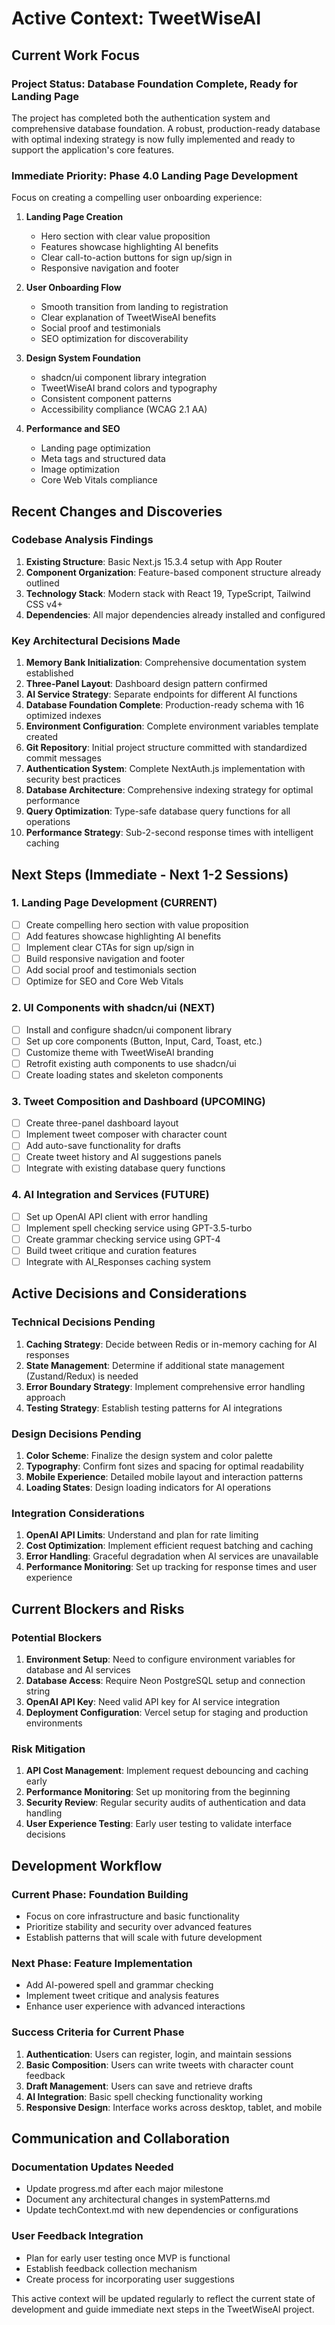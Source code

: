 # Active Context: TweetWiseAI

## Current Work Focus

### Project Status: Database Foundation Complete, Ready for Landing Page

The project has completed both the authentication system and comprehensive database foundation. A robust, production-ready database with optimal indexing strategy is now fully implemented and ready to support the application's core features.

### Immediate Priority: Phase 4.0 Landing Page Development

Focus on creating a compelling user onboarding experience:

1. **Landing Page Creation**

   - Hero section with clear value proposition
   - Features showcase highlighting AI benefits
   - Clear call-to-action buttons for sign up/sign in
   - Responsive navigation and footer

2. **User Onboarding Flow**

   - Smooth transition from landing to registration
   - Clear explanation of TweetWiseAI benefits
   - Social proof and testimonials
   - SEO optimization for discoverability

3. **Design System Foundation**

   - shadcn/ui component library integration
   - TweetWiseAI brand colors and typography
   - Consistent component patterns
   - Accessibility compliance (WCAG 2.1 AA)

4. **Performance and SEO**
   - Landing page optimization
   - Meta tags and structured data
   - Image optimization
   - Core Web Vitals compliance

## Recent Changes and Discoveries

### Codebase Analysis Findings

1. **Existing Structure**: Basic Next.js 15.3.4 setup with App Router
2. **Component Organization**: Feature-based component structure already outlined
3. **Technology Stack**: Modern stack with React 19, TypeScript, Tailwind CSS v4+
4. **Dependencies**: All major dependencies already installed and configured

### Key Architectural Decisions Made

1. **Memory Bank Initialization**: Comprehensive documentation system established
2. **Three-Panel Layout**: Dashboard design pattern confirmed
3. **AI Service Strategy**: Separate endpoints for different AI functions
4. **Database Foundation Complete**: Production-ready schema with 16 optimized indexes
5. **Environment Configuration**: Complete environment variables template created
6. **Git Repository**: Initial project structure committed with standardized commit messages
7. **Authentication System**: Complete NextAuth.js implementation with security best practices
8. **Database Architecture**: Comprehensive indexing strategy for optimal performance
9. **Query Optimization**: Type-safe database query functions for all operations
10. **Performance Strategy**: Sub-2-second response times with intelligent caching

## Next Steps (Immediate - Next 1-2 Sessions)

### 1. Landing Page Development (CURRENT)

- [ ] Create compelling hero section with value proposition
- [ ] Add features showcase highlighting AI benefits
- [ ] Implement clear CTAs for sign up/sign in
- [ ] Build responsive navigation and footer
- [ ] Add social proof and testimonials section
- [ ] Optimize for SEO and Core Web Vitals

### 2. UI Components with shadcn/ui (NEXT)

- [ ] Install and configure shadcn/ui component library
- [ ] Set up core components (Button, Input, Card, Toast, etc.)
- [ ] Customize theme with TweetWiseAI branding
- [ ] Retrofit existing auth components to use shadcn/ui
- [ ] Create loading states and skeleton components

### 3. Tweet Composition and Dashboard (UPCOMING)

- [ ] Create three-panel dashboard layout
- [ ] Implement tweet composer with character count
- [ ] Add auto-save functionality for drafts
- [ ] Create tweet history and AI suggestions panels
- [ ] Integrate with existing database query functions

### 4. AI Integration and Services (FUTURE)

- [ ] Set up OpenAI API client with error handling
- [ ] Implement spell checking service using GPT-3.5-turbo
- [ ] Create grammar checking service using GPT-4
- [ ] Build tweet critique and curation features
- [ ] Integrate with AI_Responses caching system

## Active Decisions and Considerations

### Technical Decisions Pending

1. **Caching Strategy**: Decide between Redis or in-memory caching for AI responses
2. **State Management**: Determine if additional state management (Zustand/Redux) is needed
3. **Error Boundary Strategy**: Implement comprehensive error handling approach
4. **Testing Strategy**: Establish testing patterns for AI integrations

### Design Decisions Pending

1. **Color Scheme**: Finalize the design system and color palette
2. **Typography**: Confirm font sizes and spacing for optimal readability
3. **Mobile Experience**: Detailed mobile layout and interaction patterns
4. **Loading States**: Design loading indicators for AI operations

### Integration Considerations

1. **OpenAI API Limits**: Understand and plan for rate limiting
2. **Cost Optimization**: Implement efficient request batching and caching
3. **Error Handling**: Graceful degradation when AI services are unavailable
4. **Performance Monitoring**: Set up tracking for response times and user experience

## Current Blockers and Risks

### Potential Blockers

1. **Environment Setup**: Need to configure environment variables for database and AI services
2. **Database Access**: Require Neon PostgreSQL setup and connection string
3. **OpenAI API Key**: Need valid API key for AI service integration
4. **Deployment Configuration**: Vercel setup for staging and production environments

### Risk Mitigation

1. **API Cost Management**: Implement request debouncing and caching early
2. **Performance Monitoring**: Set up monitoring from the beginning
3. **Security Review**: Regular security audits of authentication and data handling
4. **User Experience Testing**: Early user testing to validate interface decisions

## Development Workflow

### Current Phase: Foundation Building

- Focus on core infrastructure and basic functionality
- Prioritize stability and security over advanced features
- Establish patterns that will scale with future development

### Next Phase: Feature Implementation

- Add AI-powered spell and grammar checking
- Implement tweet critique and analysis features
- Enhance user experience with advanced interactions

### Success Criteria for Current Phase

1. **Authentication**: Users can register, login, and maintain sessions
2. **Basic Composition**: Users can write tweets with character count feedback
3. **Draft Management**: Users can save and retrieve drafts
4. **AI Integration**: Basic spell checking functionality working
5. **Responsive Design**: Interface works across desktop, tablet, and mobile

## Communication and Collaboration

### Documentation Updates Needed

- Update progress.md after each major milestone
- Document any architectural changes in systemPatterns.md
- Update techContext.md with new dependencies or configurations

### User Feedback Integration

- Plan for early user testing once MVP is functional
- Establish feedback collection mechanism
- Create process for incorporating user suggestions

This active context will be updated regularly to reflect the current state of development and guide immediate next steps in the TweetWiseAI project.
